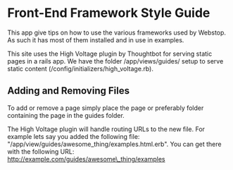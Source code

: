 Front-End Framework Style Guide
===============================

This app give tips on how to use the various frameworks used by Webstop. As such it has most of them installed and in use in examples.

This site uses the High Voltage plugin by Thoughtbot for serving static pages in a rails app. We have the folder /app/views/guides/ setup to serve static content (/config/initializers/high_voltage.rb).

Adding and Removing Files
-------------------------

To add or remove a page simply place the page or preferably folder containing the page in the guides folder.

The High Voltage plugin will handle routing URLs to the new file. For example lets say you added the following file: "/app/view/guides/awesome\_thing/examples.html.erb". You can get there with the following URL: http://example.com/guides/awesome\_thing/examples